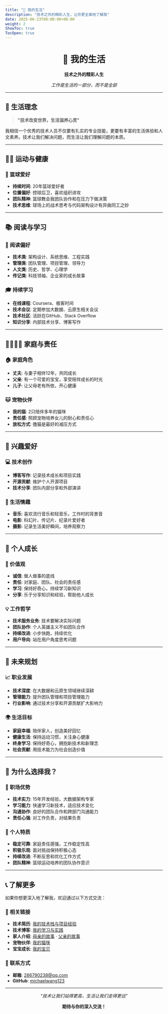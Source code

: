 ```yaml
---
title: "🌟 我的生活"
description: "技术之外的精彩人生，让你更全面地了解我"
date: 2025-06-23T00:00:00+08:00
weight: 2
ShowToc: true
TocOpen: true
---
```


<div align="center">

# 🌟 我的生活

**技术之外的精彩人生**

*工作是生活的一部分，而不是全部*

</div>

---

## 🎯 生活理念

> **"技术改变世界，生活滋养心灵"**

我相信一个优秀的技术人员不仅要有扎实的专业技能，更要有丰富的生活体验和人文素养。技术让我们解决问题，而生活让我们理解问题的本质。

---

## 🏃‍♂️ 运动与健康

### 🏀 篮球爱好
- **持续时间**: 20年篮球爱好者
- **位置偏好**: 控球后卫，喜欢组织进攻
- **团队精神**: 篮球教会我团队协作和在压力下做决策
- **技术思维**: 球场上的战术思考与代码架构设计有异曲同工之妙

---

## 📚 阅读与学习

### 📖 阅读偏好
- **技术类**: 架构设计、系统思维、工程实践
- **管理类**: 团队管理、项目管理、领导力
- **人文类**: 历史、哲学、心理学
- **传记类**: 科技领袖、企业家的成长故事

### 🎓 持续学习
- **在线课程**: Coursera、极客时间
- **技术会议**: 定期参加大数据、云原生相关会议
- **技术社区**: 活跃在GitHub、Stack Overflow
- **知识分享**: 内部技术分享、博客写作

---

## 👨‍👩‍👧‍👦 家庭与责任

### 🏠 家庭角色
- **丈夫**: 与妻子相伴12年，共同成长
- **父亲**: 有一个可爱的宝宝，享受陪伴成长的时光
- **儿子**: 让父母老有所依，开心健康

### 🐱 宠物伙伴
- **我的猫**: 2只陪伴多年的猫咪
- **责任感**: 照顾宠物培养女儿的耐心和责任心
- **放松方式**: 撸猫是最好的减压方式

---

## 🎨 兴趣爱好

### 💻 技术创作
- **博客写作**: 记录技术成长和项目实践
- **开源贡献**: 维护个人开源项目
- **技术分享**: 团队内部分享和外部演讲

### 🎵 生活情趣
- **音乐**: 喜欢流行音乐和轻音乐，工作时的背景音
- **电影**: 科幻片、传记片、纪录片爱好者
- **摄影**: 记录生活美好瞬间，培养观察力

---

## 🌱 个人成长

### 🎯 价值观
- **诚信**: 做人做事的底线
- **责任**: 对家庭、团队、社会的责任感
- **学习**: 保持好奇心，持续学习新知识
- **分享**: 乐于分享知识和经验，帮助他人成长

### 💡 工作哲学
- **技术服务业务**: 技术要解决实际问题
- **团队协作**: 个人英雄主义不如团队合作
- **持续改进**: 小步快跑，持续优化
- **用户导向**: 站在用户角度思考问题

---

## 🚀 未来规划

### 📈 职业发展
- **技术深度**: 在大数据和云原生领域继续深耕
- **管理能力**: 提升团队管理和项目管理能力
- **行业影响**: 通过技术分享和开源贡献扩大影响力

### 🌍 生活目标
- **家庭幸福**: 陪伴家人，创造美好回忆
- **健康生活**: 保持运动习惯，关注身心健康
- **终身学习**: 保持好奇心，拥抱新技术和新理念
- **社会贡献**: 用技术能力为社会创造价值

---

## 🤝 为什么选择我？

### 💼 职场优势
- **技术实力**: 15年开发经验，大数据架构专家
- **学习能力**: 快速学习新技术，适应技术变化
- **沟通协作**: 良好的团队合作和跨部门沟通能力
- **责任心强**: 对工作负责，对结果负责

### 🌟 个人特质
- **稳定可靠**: 家庭责任感强，工作稳定性高
- **积极乐观**: 面对挑战保持积极心态
- **持续改进**: 不断反思和优化工作方式
- **团队精神**: 篮球运动培养的团队协作意识

---

## 📞 了解更多

如果你想更深入地了解我，欢迎通过以下方式交流：

### 🔗 相关链接
- **技术简历**: [我的技术栈与项目经验](/posts/myself/)
- **技术博客**: [我的学习与实践](/posts/myself/the_skill_learnd/the_skill_learnd/)
- **家人介绍**: [母亲的故事](/posts/mother-biography/) · [父亲的故事](/posts/father-biography/)
- **宠物伙伴**: [我的猫咪](/posts/my-cat/)
- **宝宝成长**: [我的宝贝](/posts/my-baby/)

### 📧 联系方式
- **邮箱**: [286790238@qq.com](mailto:286790238@qq.com)
- **GitHub**: [michaelwang123](https://github.com/michaelwang123)

---

<div align="center">

*"技术让我们站得更高，生活让我们走得更远"*

**期待与你的深入交流！**

</div> 
